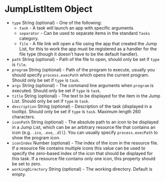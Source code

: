 # JumpListItem Object

* `type` String (optional) - One of the following:
  * `task` - A task will launch an app with specific arguments.
  * `separator` - Can be used to separate items in the standard `Tasks`
    category.
  * `file` - A file link will open a file using the app that created the
    Jump List, for this to work the app must be registered as a handler for
    the file type (though it doesn't have to be the default handler).
* `path` String (optional) - Path of the file to open, should only be set if `type` is
  `file`.
* `program` String (optional) - Path of the program to execute, usually you should
  specify `process.execPath` which opens the current program. Should only be
  set if `type` is `task`.
* `args` String (optional) - The command line arguments when `program` is executed. Should
  only be set if `type` is `task`.
* `title` String (optional) - The text to be displayed for the item in the Jump List.
  Should only be set if `type` is `task`.
* `description` String (optional) - Description of the task (displayed in a tooltip).
  Should only be set if `type` is `task`. Maximum length 260 characters.
* `iconPath` String (optional) - The absolute path to an icon to be displayed in a
  Jump List, which can be an arbitrary resource file that contains an icon
  (e.g. `.ico`, `.exe`, `.dll`). You can usually specify `process.execPath` to
  show the program icon.
* `iconIndex` Number (optional) - The index of the icon in the resource file. If a
  resource file contains multiple icons this value can be used to specify the
  zero-based index of the icon that should be displayed for this task. If a
  resource file contains only one icon, this property should be set to zero.
* `workingDirectory` String (optional) - The working directory. Default is empty.
